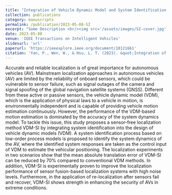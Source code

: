 ```yaml
---
title: "Integration of Vehicle Dynamic Model and System Identification Model for Extending the Navigation Service Under Sensor Failures"
collection: publications
category: manuscripts
permalink: /publication/2023-05-08-SI
excerpt: "Some Description <br/><img src='/assets/images/SI-cover.jpg' width = '500'>"
date: 2023-05-08
venue: 'IEEE Transactions on Intelligent Vehicles'
slidesurl: 'url'
paperurl: 'https://ieeexplore.ieee.org/document/10121661'
citation: 'Yan, P., Wen, W., & Hsu, L. T. (2023). &quot;Integration of Vehicle Dynamic Model and System Identification Model for Extending the Navigation Service Under Sensor Failures&quot;. <i>IEEE Transactions on Intelligent Vehicles</i>, 9(1), 2236-2248.'
---
```


Accurate and reliable localization is of great importance for autonomous vehicles (AV). Mainstream localization approaches in autonomous vehicles (AV) are limited by the reliability of onboard sensors, which could be vulnerable to sensor failure, such as signal outages of the camera and signal spoofing of the global navigation satellite systems (GNSS). Different from these active or passive sensors, the vehicle dynamic model (VDM), which is the application of physical laws to a vehicle in motion, is environmentally independent and is capable of providing vehicle motion estimation continuously. However, the performance of the VDM-based motion estimation is dominated by the accuracy of the system dynamics model. To tackle this issue, this study proposes a sensor-free localization method VDM-SI by integrating system identification into the design of vehicle dynamic models (VDM). A system identification process based on low-order process models is proposed to identify the system dynamics of the AV, where the identified system responses are taken as the control input of VDM to estimate the vehicular positioning. The localization experiments in two scenarios show that the mean absolute translation error of VDM-SI can be reduced by 70% compared to conventional VDM methods. In addition, VDM-SI is experimentally proven to improve the localization performance of sensor fusion-based localization systems with high noise levels. Furthermore, in the application of re-localization after sensors fail and recover, VDM-SI shows strength in enhancing the security of AVs in extreme conditions.

<span class="image fit"><img src="{{ 'assets/images/SI-cover.jpg' | relative_url }}" alt="" /></span>